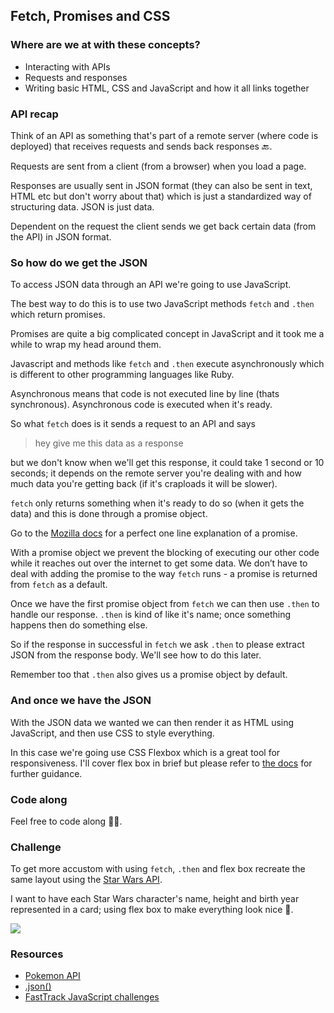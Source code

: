 ## Fetch, Promises and CSS

### Where are we at with these concepts?
- Interacting with APIs
- Requests and responses
- Writing basic HTML, CSS and JavaScript and how it all links together

### API recap

Think of an API as something that's part of a remote server (where code is deployed) that receives requests and sends back responses 🔙.

Requests are sent from a client (from a browser) when you load a page.

Responses are usually sent in JSON format (they can also be sent in text, HTML etc but don't worry about that) which is just a standardized way of structuring data. JSON is just data. 

Dependent on the request the client sends we get back certain data (from the API) in JSON format.

### So how do we get the JSON

To access JSON data through an API we're going to use JavaScript. 

The best way to do this is to use two JavaScript methods `fetch` and `.then` which return promises.

Promises are quite a big complicated concept in JavaScript and it took me a while to wrap my head around them.

Javascript and methods like `fetch` and `.then` execute asynchronously which is different to other programming languages like Ruby.

Asynchronous means that code is not executed line by line (thats synchronous). Asynchronous code is executed when it's ready. 

So what `fetch` does is it sends a request to an API and says 

> hey give me this data as a response 

but we don't know when we'll get this response, it could take 1 second or 10 seconds; it depends on the remote server you're dealing with and how much data you're getting back (if it's craploads it will be slower).

`fetch` only returns something when it's ready to do so (when it gets the data) and this is done through a promise object.

Go to the [Mozilla docs](https://developer.mozilla.org/en-US/docs/Web/JavaScript/Reference/Global_Objects/Promise) for a perfect one line explanation of a promise.

With a promise object we prevent the blocking of executing our other code while it reaches out over the internet to get some data. We don’t have to deal with adding the promise to the way `fetch` runs - a promise is returned from `fetch` as a default.

Once we have the first promise object from `fetch` we can then use `.then` to handle our response. `.then` is kind of like it's name; once something happens then do something else.

So if the response in successful in `fetch` we ask `.then` to please extract JSON from the response body. We'll see how to do this later.

Remember too that `.then` also gives us a promise object by default.

### And once we have the JSON

With the JSON data we wanted we can then render it as HTML using JavaScript, and then use CSS to style everything.

In this case we're going use CSS Flexbox which is a great tool for responsiveness. I'll cover flex box in brief but please refer to [the docs](https://css-tricks.com/snippets/css/a-guide-to-flexbox/) for further guidance.

### Code along

Feel free to code along 👩‍💻.

### Challenge 

To get more accustom with using `fetch`, `.then` and flex box recreate the same layout using the [Star Wars API](https://swapi.co/api/people/).

I want to have each Star Wars character's name, height and birth year represented in a card; using flex box to make everything look nice 🌈.

![](https://media.giphy.com/media/8L0PkS1DfGAGjKATmH/giphy.gif)

### Resources
- [Pokemon API](https://pokeapi.co/api/v2/pokemon/)
- [.json()](https://developer.mozilla.org/en-US/docs/Web/API/Body/json)
- [FastTrack JavaScript challenges](https://github.com/harrisonmalone/js-challenges)